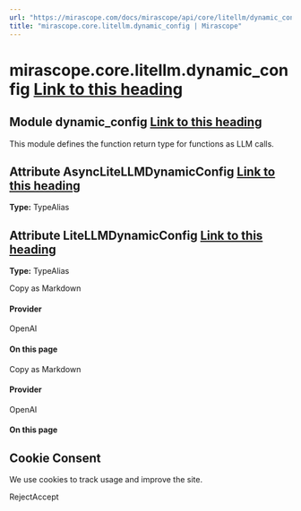 ```yaml
---
url: "https://mirascope.com/docs/mirascope/api/core/litellm/dynamic_config"
title: "mirascope.core.litellm.dynamic_config | Mirascope"
---
```


# mirascope.core.litellm.dynamic\_config [Link to this heading](https://mirascope.com/docs/mirascope/api/core/litellm/dynamic_config\#mirascope-core-litellm-dynamic-config)

## Module dynamic\_config [Link to this heading](https://mirascope.com/docs/mirascope/api/core/litellm/dynamic_config\#dynamic-config)

This module defines the function return type for functions as LLM calls.

## Attribute AsyncLiteLLMDynamicConfig [Link to this heading](https://mirascope.com/docs/mirascope/api/core/litellm/dynamic_config\#asynclitellmdynamicconfig)

**Type:** TypeAlias

## Attribute LiteLLMDynamicConfig [Link to this heading](https://mirascope.com/docs/mirascope/api/core/litellm/dynamic_config\#litellmdynamicconfig)

**Type:** TypeAlias

Copy as Markdown

#### Provider

OpenAI

#### On this page

Copy as Markdown

#### Provider

OpenAI

#### On this page

## Cookie Consent

We use cookies to track usage and improve the site.

RejectAccept